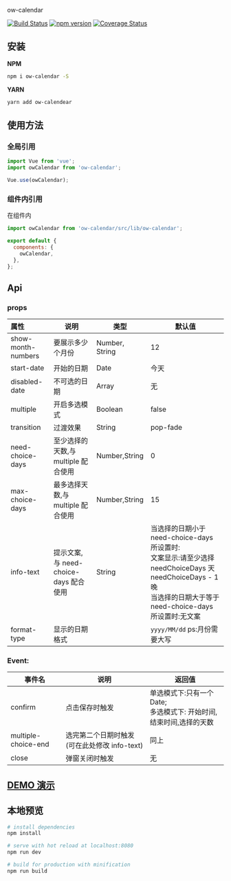 ow-calendar

[![Build Status](https://travis-ci.org/HowardTangHw/ow-calendar.svg?branch=develop)](https://travis-ci.org/HowardTangHw/ow-calendar)
[![npm version](https://img.shields.io/npm/v/ow-calendar.svg?style=flat)](https://www.npmjs.com/package/ow-calendar)
[![Coverage Status](https://img.shields.io/codecov/c/github/HowardTangHw/ow-calendar/develop.svg)](https://codecov.io/gh/HowardTangHw/ow-calendar/branch/develop)

## 安装

**NPM**

```bash
npm i ow-calendar -S
```

**YARN**

```bash
yarn add ow-calendear
```

## 使用方法

### 全局引用

```javascript
import Vue from 'vue';
import owCalendar from 'ow-calendar';

Vue.use(owCalendar);
```

### 组件内引用

在组件内

```javascript
import owCalendar from 'ow-calendar/src/lib/ow-calendar';
```

```javascript
export default {
  components: {
    owCalendar,
  },
};
```

## Api

### props

| 属性               | 说明                                  | 类型           | 默认值                                                       |
| :----------------- | ------------------------------------- | -------------- | ------------------------------------------------------------ |
| show-month-numbers | 要展示多少个月份                      | Number, String | 12                                                           |
| start-date         | 开始的日期                            | Date           | 今天                                                         |
| disabled-date      | 不可选的日期                          | Array          | 无                                                           |
| multiple           | 开启多选模式                          | Boolean        | false                                                        |
| transition         | 过渡效果                              | String         | pop-fade                                                     |
| need-choice-days   | 至少选择的天数,与 multiple 配合使用   | Number,String  | 0                                                            |
| max-choice-days    | 最多选择天数,与 multiple 配合使用     | Number,String  | 15                                                           |
| info-text          | 提示文案,与 need-choice-days 配合使用 | String         | 当选择的日期小于 need-choice-days 所设置时:<br />文案显示:请至少选择 needChoiceDays 天 needChoiceDays - 1 晚<br />当选择的日期大于等于 need-choice-days 所设置时:无文案 |
| format-type        | 显示的日期格式                        |                | `yyyy/MM/dd` ps:月份需要大写                                 |

### Event:

| 事件名              | 说明                                         | 返回值                                                                  |
| ------------------- | -------------------------------------------- | ----------------------------------------------------------------------- |
| confirm             | 点击保存时触发                               | 单选模式下:只有一个 Date;<br />多选模式下: 开始时间,结束时间,选择的天数 |
| multiple-choice-end | 选完第二个日期时触发(可在此处修改 info-text) | 同上                                                                    |
| close               | 弹窗关闭时触发                               | 无                                                                      |

## [DEMO 演示](http://118.24.147.117/ow-calendar/)

## 本地预览

```bash
# install dependencies
npm install

# serve with hot reload at localhost:8080
npm run dev

# build for production with minification
npm run build
```
